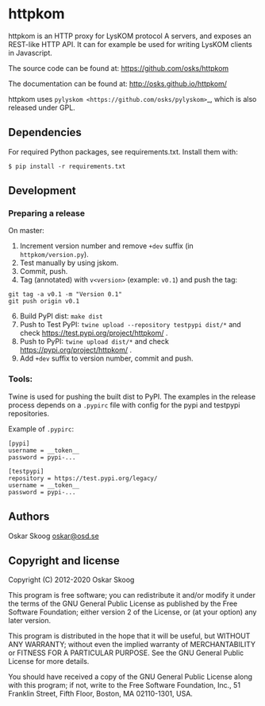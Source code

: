 # httpkom

httpkom is an HTTP proxy for LysKOM protocol A servers, and exposes an
REST-like HTTP API. It can for example be used for writing LysKOM
clients in Javascript.

The source code can be found at: https://github.com/osks/httpkom

The documentation can be found at: http://osks.github.io/httpkom/

httpkom uses `pylyskom <https://github.com/osks/pylyskom>`_, which
is also released under GPL.


## Dependencies

For required Python packages, see requirements.txt. Install them with:

    $ pip install -r requirements.txt


## Development

### Preparing a release

On master:

1. Increment version number and remove `+dev` suffix
   (in `httpkom/version.py`).
2. Test manually by using jskom.
3. Commit, push.
5. Tag (annotated) with `v<version>` (example: `v0.1`) and push the tag:
```
git tag -a v0.1 -m "Version 0.1"
git push origin v0.1
```
6. Build PyPI dist: `make dist`
7. Push to Test PyPI: `twine upload --repository testpypi dist/*` and check
   https://test.pypi.org/project/httpkom/ .
8. Push to PyPI: `twine upload dist/*` and check
   https://pypi.org/project/httpkom/ .
9. Add `+dev` suffix to version number, commit and push.


### Tools:

Twine is used for pushing the built dist to PyPI. The examples in the
release process depends on a `.pypirc` file with config for the pypi
and testpypi repositories.

Example of `.pypirc`:
```
[pypi]
username = __token__
password = pypi-...

[testpypi]
repository = https://test.pypi.org/legacy/
username = __token__
password = pypi-...
```


## Authors

Oskar Skoog <oskar@osd.se>


## Copyright and license

Copyright (C) 2012-2020 Oskar Skoog

This program is free software; you can redistribute it and/or
modify it under the terms of the GNU General Public License
as published by the Free Software Foundation; either version 2
of the License, or (at your option) any later version.

This program is distributed in the hope that it will be useful,
but WITHOUT ANY WARRANTY; without even the implied warranty of
MERCHANTABILITY or FITNESS FOR A PARTICULAR PURPOSE.  See the
GNU General Public License for more details.

You should have received a copy of the GNU General Public License
along with this program; if not, write to the Free Software
Foundation, Inc., 51 Franklin Street, Fifth Floor, Boston,
MA  02110-1301, USA.
